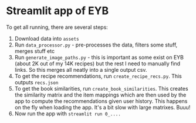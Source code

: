 # Streamlit app of EYB
To get all running, there are several steps: 
1. Download data into `assets`
2. Run `data_processor.py` - pre-processes the data, filters some stuff, merges stuff etc
3. Run `generate_image_paths.py` - this is important as some exist on EYB (about 2K out of my 14K recipes) but the rest I need to manually find links.
   So this merges all neatly into a single output csv.
4. To get the recipe recommendations, run `create_recipe_recs.py`. This outputs `recs.json`
5. To get the book similarities, run `create_book_similarities`. This creates the similarity matrix and the item mappings which are then used by the
   app to compute the recommendations given user history. This happens on the fly when loading the app. It's a bit slow with large matrixes. Buuu!
6. Now run the app with `streamlit run 0_....`  
